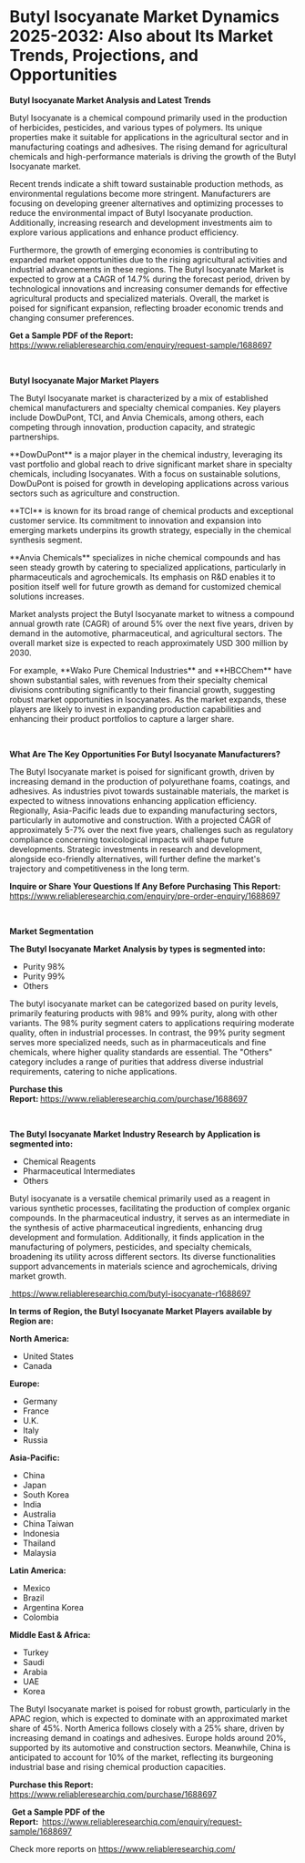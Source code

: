 <p><h1>Butyl Isocyanate Market Dynamics 2025-2032: Also about Its Market Trends, Projections, and Opportunities</h1></p><p><strong>Butyl Isocyanate Market Analysis and Latest Trends</strong></p>
<p><p>Butyl Isocyanate is a chemical compound primarily used in the production of herbicides, pesticides, and various types of polymers. Its unique properties make it suitable for applications in the agricultural sector and in manufacturing coatings and adhesives. The rising demand for agricultural chemicals and high-performance materials is driving the growth of the Butyl Isocyanate market.</p><p>Recent trends indicate a shift toward sustainable production methods, as environmental regulations become more stringent. Manufacturers are focusing on developing greener alternatives and optimizing processes to reduce the environmental impact of Butyl Isocyanate production. Additionally, increasing research and development investments aim to explore various applications and enhance product efficiency.</p><p>Furthermore, the growth of emerging economies is contributing to expanded market opportunities due to the rising agricultural activities and industrial advancements in these regions. The Butyl Isocyanate Market is expected to grow at a CAGR of 14.7% during the forecast period, driven by technological innovations and increasing consumer demands for effective agricultural products and specialized materials. Overall, the market is poised for significant expansion, reflecting broader economic trends and changing consumer preferences.</p></p>
<p><strong>Get a Sample PDF of the Report:&nbsp;</strong> <a href="https://www.reliableresearchiq.com/enquiry/request-sample/1688697?utm_campaign=1129&utm_medium=2&utm_source=Github&utm_content=ia&utm_term=31012025&utm_id=butyl-isocyanate">https://www.reliableresearchiq.com/enquiry/request-sample/1688697</a></p>
<p>&nbsp;</p>
<p><strong>Butyl Isocyanate Major Market Players</strong></p>
<p><p>The Butyl Isocyanate market is characterized by a mix of established chemical manufacturers and specialty chemical companies. Key players include DowDuPont, TCI, and Anvia Chemicals, among others, each competing through innovation, production capacity, and strategic partnerships.</p><p>**DowDuPont** is a major player in the chemical industry, leveraging its vast portfolio and global reach to drive significant market share in specialty chemicals, including Isocyanates. With a focus on sustainable solutions, DowDuPont is poised for growth in developing applications across various sectors such as agriculture and construction.</p><p>**TCI** is known for its broad range of chemical products and exceptional customer service. Its commitment to innovation and expansion into emerging markets underpins its growth strategy, especially in the chemical synthesis segment.</p><p>**Anvia Chemicals** specializes in niche chemical compounds and has seen steady growth by catering to specialized applications, particularly in pharmaceuticals and agrochemicals. Its emphasis on R&D enables it to position itself well for future growth as demand for customized chemical solutions increases.</p><p>Market analysts project the Butyl Isocyanate market to witness a compound annual growth rate (CAGR) of around 5% over the next five years, driven by demand in the automotive, pharmaceutical, and agricultural sectors. The overall market size is expected to reach approximately USD 300 million by 2030.</p><p>For example, **Wako Pure Chemical Industries** and **HBCChem** have shown substantial sales, with revenues from their specialty chemical divisions contributing significantly to their financial growth, suggesting robust market opportunities in Isocyanates. As the market expands, these players are likely to invest in expanding production capabilities and enhancing their product portfolios to capture a larger share.</p></p>
<p>&nbsp;</p>
<p><strong>What Are The Key Opportunities For Butyl Isocyanate Manufacturers?</strong></p>
<p><p>The Butyl Isocyanate market is poised for significant growth, driven by increasing demand in the production of polyurethane foams, coatings, and adhesives. As industries pivot towards sustainable materials, the market is expected to witness innovations enhancing application efficiency. Regionally, Asia-Pacific leads due to expanding manufacturing sectors, particularly in automotive and construction. With a projected CAGR of approximately 5-7% over the next five years, challenges such as regulatory compliance concerning toxicological impacts will shape future developments. Strategic investments in research and development, alongside eco-friendly alternatives, will further define the market's trajectory and competitiveness in the long term.</p></p>
<p><strong>Inquire or Share Your Questions If Any Before Purchasing This Report:</strong> <a href="https://www.reliableresearchiq.com/enquiry/pre-order-enquiry/1688697?utm_campaign=1129&utm_medium=2&utm_source=Github&utm_content=ia&utm_term=31012025&utm_id=butyl-isocyanate">https://www.reliableresearchiq.com/enquiry/pre-order-enquiry/1688697</a></p>
<p>&nbsp;</p>
<p><strong>Market Segmentation</strong></p>
<p><strong>The Butyl Isocyanate Market Analysis by types is segmented into:</strong></p>
<p><ul><li>Purity 98%</li><li>Purity 99%</li><li>Others</li></ul></p>
<p><p>The butyl isocyanate market can be categorized based on purity levels, primarily featuring products with 98% and 99% purity, along with other variants. The 98% purity segment caters to applications requiring moderate quality, often in industrial processes. In contrast, the 99% purity segment serves more specialized needs, such as in pharmaceuticals and fine chemicals, where higher quality standards are essential. The "Others" category includes a range of purities that address diverse industrial requirements, catering to niche applications.</p></p>
<p><strong>Purchase this Report:&nbsp;</strong><a href="https://www.reliableresearchiq.com/purchase/1688697?utm_campaign=1129&utm_medium=2&utm_source=Github&utm_content=ia&utm_term=31012025&utm_id=butyl-isocyanate">https://www.reliableresearchiq.com/purchase/1688697</a></p>
<p>&nbsp;</p>
<p><strong>The Butyl Isocyanate Market Industry Research by Application is segmented into:</strong></p>
<p><ul><li>Chemical Reagents</li><li>Pharmaceutical Intermediates</li><li>Others</li></ul></p>
<p><p>Butyl isocyanate is a versatile chemical primarily used as a reagent in various synthetic processes, facilitating the production of complex organic compounds. In the pharmaceutical industry, it serves as an intermediate in the synthesis of active pharmaceutical ingredients, enhancing drug development and formulation. Additionally, it finds application in the manufacturing of polymers, pesticides, and specialty chemicals, broadening its utility across different sectors. Its diverse functionalities support advancements in materials science and agrochemicals, driving market growth.</p></p>
<p><a href="https://www.reliableresearchiq.com/butyl-isocyanate-r1688697?utm_campaign=1129&utm_medium=2&utm_source=Github&utm_content=ia&utm_term=31012025&utm_id=butyl-isocyanate">&nbsp;https://www.reliableresearchiq.com/butyl-isocyanate-r1688697</a></p>
<p><strong>In terms of Region, the Butyl Isocyanate Market Players available by Region are:</strong></p>
<p>
    <p> <strong> North America: </strong>
        <ul>
            <li>United States</li>
            <li>Canada</li>
        </ul>
        </p> 
    <p> <strong> Europe: </strong>
        <ul>
            <li>Germany</li>
            <li>France</li>
            <li>U.K.</li>
            <li>Italy</li>
            <li>Russia</li>
        </ul>
        </p> 
    <p> <strong> Asia-Pacific: </strong>
        <ul>
            <li>China</li>
            <li>Japan</li>
            <li>South Korea</li>
            <li>India</li>
            <li>Australia</li>
            <li>China Taiwan</li>
            <li>Indonesia</li>
            <li>Thailand</li>
            <li>Malaysia</li>
        </ul>
        </p> 
    <p> <strong> Latin America: </strong>
        <ul>
            <li>Mexico</li>
            <li>Brazil</li>
            <li>Argentina Korea</li>
            <li>Colombia</li>
        </ul>
        </p> 
    <p> <strong> Middle East & Africa: </strong>
        <ul>
            <li>Turkey</li>
            <li>Saudi</li>
            <li>Arabia</li>
            <li>UAE</li>
            <li>Korea</li>
        </ul>
    </p>
    </p>
<p><p>The Butyl Isocyanate market is poised for robust growth, particularly in the APAC region, which is expected to dominate with an approximated market share of 45%. North America follows closely with a 25% share, driven by increasing demand in coatings and adhesives. Europe holds around 20%, supported by its automotive and construction sectors. Meanwhile, China is anticipated to account for 10% of the market, reflecting its burgeoning industrial base and rising chemical production capacities.</p></p>
<p><strong>Purchase this Report: </strong><a href="https://www.reliableresearchiq.com/purchase/1688697?utm_campaign=1129&utm_medium=2&utm_source=Github&utm_content=ia&utm_term=31012025&utm_id=butyl-isocyanate">https://www.reliableresearchiq.com/purchase/1688697</a></p>
<p>&nbsp;<strong>Get a Sample PDF of the Report:&nbsp;&nbsp;</strong><a href="https://www.reliableresearchiq.com/enquiry/request-sample/1688697?utm_campaign=1129&utm_medium=2&utm_source=Github&utm_content=ia&utm_term=31012025&utm_id=butyl-isocyanate">https://www.reliableresearchiq.com/enquiry/request-sample/1688697</a></p>
<p><strong></strong></p>
<p>Check more reports on <a href="https://www.reliableresearchiq.com/?utm_campaign=1129&utm_medium=2&utm_source=Github&utm_content=ia&utm_term=31012025&utm_id=butyl-isocyanate">https://www.reliableresearchiq.com/</a></p>